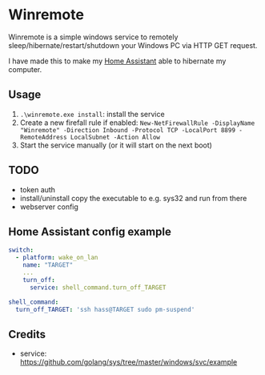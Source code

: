 # Winremote

Winremote is a simple windows service to remotely sleep/hibernate/restart/shutdown your Windows PC via HTTP GET request.

I have made this to make my [Home Assistant](https://www.home-assistant.io/) able to hibernate my computer.

## Usage
1. `.\winremote.exe install`: install the service
2. Create a new firefall rule if enabled: `New-NetFirewallRule -DisplayName "Winremote" -Direction Inbound -Protocol TCP -LocalPort 8899 -RemoteAddress LocalSubnet -Action Allow`
3. Start the service manually (or it will start on the next boot)

## TODO
- token auth
- install/uninstall copy the executable to e.g. sys32 and run from there
- webserver config

## Home Assistant config example
```yaml
switch:
  - platform: wake_on_lan
    name: "TARGET"
    ...
    turn_off:
      service: shell_command.turn_off_TARGET

shell_command:
  turn_off_TARGET: 'ssh hass@TARGET sudo pm-suspend'
```

## Credits
- service: https://github.com/golang/sys/tree/master/windows/svc/example